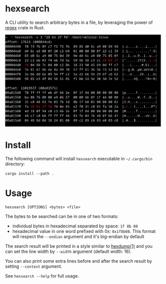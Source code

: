 # hexsearch

A CLI utility to search arbitrary bytes in a file, by leveraging the power of [regex](https://github.com/rust-lang/regex#usage-match-regular-expressions-on-u8) crate in Rust.

![](screenshot.png)

# Install

The following command will install `hexsearch` executable in `~/.cargo/bin` directory:

```
cargo install --path .
```

# Usage

```
hexsearch [OPTIONS] <bytes> <file>
```

The bytes to be searched can be in one of two formats:

* individual bytes in hexadecimal separated by space: `1f 8b 08`
* hexadecimal value in one word prefixed with 0x: `0x1f8b08`. This format will respect the `--endian` argument and it's big-endian by default

The search result will be printed in a style similar to [hexdump(1)](https://www.man7.org/linux/man-pages/man1/hexdump.1.html) and you can set the line width by `--width` argument (default width: 16).

You can also print some extra lines before and after the search result by setting `--context` argument.

See `hexsearch --help` for full usage.
